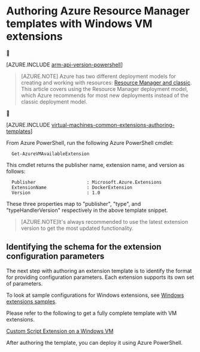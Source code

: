 <properties
   pageTitle="Authoring Templates with Windows VM extensions | Microsoft Azure"
   description="Learn about authoring Azure Resource Manager templates with extensions for Windows VMs"
   services="virtual-machines-windows"
   documentationCenter=""
   authors="kundanap"
   manager="timlt"
   editor=""
   tags="azure-resource-manager"/>

<tags
	ms.service="virtual-machines-windows"
	ms.date="03/29/2016"
	wacn.date=""/>

# Authoring Azure Resource Manager templates with Windows VM extensions


[AZURE.INCLUDE [arm-api-version-powershell](../includes/arm-api-version-powershell.md)]

> [AZURE.NOTE] Azure has two different deployment models for creating and working with resources:  [Resource Manager and classic](/documentation/articles/resource-manager-deployment-model/).  This article covers using the Resource Manager deployment model, which Azure recommends for most new deployments instead of the classic deployment model.
 


[AZURE.INCLUDE [virtual-machines-common-extensions-authoring-templates](../includes/virtual-machines-common-extensions-authoring-templates.md)]

From Azure PowerShell, run the following Azure PowerShell cmdlet:

      Get-AzureVMAvailableExtension


This cmdlet returns the publisher name, extension name, and version as follows:

      Publisher                   : Microsoft.Azure.Extensions  
      ExtensionName               : DockerExtension
      Version                     : 1.0

These three properties map to "publisher", "type", and "typeHandlerVersion" respectively in the above template snippet.

>[AZURE.NOTE]It's always recommended to use the latest extension version to get the most updated functionality.

## Identifying the schema for the extension configuration parameters

The next step with authoring an extension template is to identify the format for providing configuration parameters. Each extension supports its own set of parameters.

To look at sample configurations for Windows extensions, see [Windows extensions samples](/documentation/articles/virtual-machines-windows-extensions-configuration-samples/).


Please refer to the following to get a fully complete template with VM extensions.

[Custom Script Extension on a Windows VM](https://github.com/Azure/azure-quickstart-templates/blob/b1908e74259da56a92800cace97350af1f1fc32b/201-list-storage-keys-windows-vm/azuredeploy.json/)


After authoring the template, you can deploy it using Azure PowerShell.
